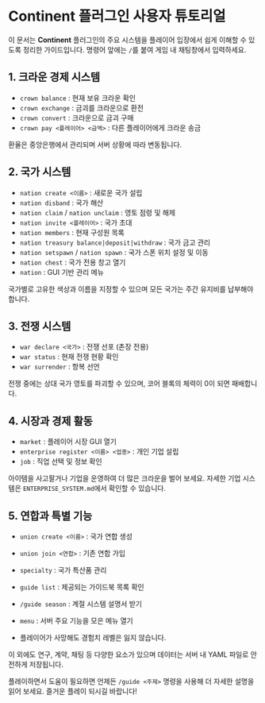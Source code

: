 # Continent 플러그인 사용자 튜토리얼

이 문서는 **Continent** 플러그인의 주요 시스템을 플레이어 입장에서 쉽게 이해할 수 있도록 정리한 가이드입니다. 명령어 앞에는 `/`를 붙여 게임 내 채팅창에서 입력하세요.

## 1. 크라운 경제 시스템
- `crown balance` : 현재 보유 크라운 확인
- `crown exchange` : 금괴를 크라운으로 환전
- `crown convert` : 크라운으로 금괴 구매
- `crown pay <플레이어> <금액>` : 다른 플레이어에게 크라운 송금

환율은 중앙은행에서 관리되며 서버 상황에 따라 변동됩니다.

## 2. 국가 시스템
- `nation create <이름>` : 새로운 국가 설립
- `nation disband` : 국가 해산
- `nation claim` / `nation unclaim` : 영토 점령 및 해제
- `nation invite <플레이어>` : 국가 초대
- `nation members` : 현재 구성원 목록
- `nation treasury balance|deposit|withdraw` : 국가 금고 관리
- `nation setspawn` / `nation spawn` : 국가 스폰 위치 설정 및 이동
- `nation chest` : 국가 전용 창고 열기
- `nation` : GUI 기반 관리 메뉴

국가별로 고유한 색상과 이름을 지정할 수 있으며 모든 국가는 주간 유지비를 납부해야 합니다.

## 3. 전쟁 시스템
- `war declare <국가>` : 전쟁 선포 (촌장 전용)
- `war status` : 현재 전쟁 현황 확인
- `war surrender` : 항복 선언

전쟁 중에는 상대 국가 영토를 파괴할 수 있으며, 코어 블록의 체력이 0이 되면 패배합니다.

## 4. 시장과 경제 활동
- `market` : 플레이어 시장 GUI 열기
- `enterprise register <이름> <업종>` : 개인 기업 설립
- `job` : 직업 선택 및 정보 확인

아이템을 사고팔거나 기업을 운영하여 더 많은 크라운을 벌어 보세요. 자세한 기업 시스템은 `ENTERPRISE_SYSTEM.md`에서 확인할 수 있습니다.

## 5. 연합과 특별 기능
- `union create <이름>` : 국가 연합 생성
- `union join <연합>` : 기존 연합 가입
- `specialty` : 국가 특산품 관리
- `guide list` : 제공되는 가이드북 목록 확인
- `/guide season` : 계절 시스템 설명서 받기
- `menu` : 서버 주요 기능을 모은 메뉴 열기

- 플레이어가 사망해도 경험치 레벨은 잃지 않습니다.

이 외에도 연구, 계약, 채팅 등 다양한 요소가 있으며 데이터는 서버 내 YAML 파일로 안전하게 저장됩니다.

플레이하면서 도움이 필요하면 언제든 `/guide <주제>` 명령을 사용해 더 자세한 설명을 읽어 보세요. 즐거운 플레이 되시길 바랍니다!
